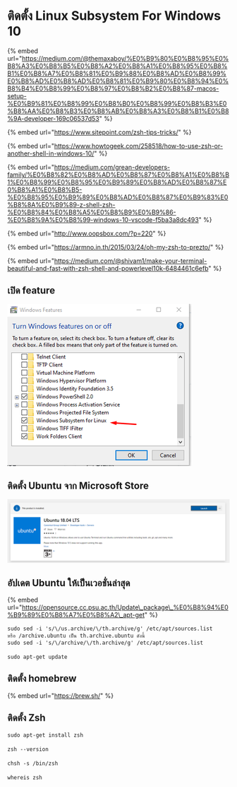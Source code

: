 # ติดตั้ง Linux Subsystem For Windows 10

{% embed url="https://medium.com/@themaxaboy/%E0%B9%80%E0%B8%95%E0%B8%A3%E0%B8%B5%E0%B8%A2%E0%B8%A1%E0%B8%95%E0%B8%B1%E0%B8%A7%E0%B8%81%E0%B9%88%E0%B8%AD%E0%B8%99%E0%B8%AD%E0%B8%AD%E0%B8%81%E0%B9%80%E0%B8%94%E0%B8%B4%E0%B8%99%E0%B8%97%E0%B8%B2%E0%B8%87-macos-setup-%E0%B9%81%E0%B8%99%E0%B8%B0%E0%B8%99%E0%B8%B3%E0%B8%AA%E0%B8%B3%E0%B8%AB%E0%B8%A3%E0%B8%B1%E0%B8%9A-developer-169c06537d53" %}

{% embed url="https://www.sitepoint.com/zsh-tips-tricks/" %}

{% embed url="https://www.howtogeek.com/258518/how-to-use-zsh-or-another-shell-in-windows-10/" %}

{% embed url="https://medium.com/grean-developers-family/%E0%B8%82%E0%B8%AD%E0%B8%87%E0%B8%A1%E0%B8%B1%E0%B8%99%E0%B8%95%E0%B9%89%E0%B8%AD%E0%B8%87%E0%B8%A1%E0%B8%B5-%E0%B8%95%E0%B9%89%E0%B8%AD%E0%B8%87%E0%B9%83%E0%B8%8A%E0%B9%89-z-shell-zsh-%E0%B8%84%E0%B8%A5%E0%B8%B9%E0%B9%86-%E0%B8%9A%E0%B8%99-windows-10-vscode-f5ba3a8dc493" %}

{% embed url="http://www.oopsbox.com/?p=220" %}

{% embed url="https://armno.in.th/2015/03/24/oh-my-zsh-to-prezto/" %}

{% embed url="https://medium.com/@shivam1/make-your-terminal-beautiful-and-fast-with-zsh-shell-and-powerlevel10k-6484461c6efb" %}



## เปิด feature

![](.gitbook/assets/image%20%282%29.png)

## ติดตั้ง Ubuntu จาก Microsoft Store

![](.gitbook/assets/image%20%283%29.png)

## อัปเดต Ubuntu ให้เป็นเวอชั่นล่าสุด

{% embed url="https://opensource.cc.psu.ac.th/Update\_package\_%E0%B8%94%E0%B9%89%E0%B8%A7%E0%B8%A2\_apt-get" %}



```text
sudo sed -i 's/\/us.archive/\/th.archive/g' /etc/apt/sources.list
หรือ /archive.ubuntu เป็น th.archive.ubuntu ดังนี้
sudo sed -i 's/\/archive/\/th.archive/g' /etc/apt/sources.list

sudo apt-get update
```

## ติดตั้ง homebrew

{% embed url="https://brew.sh/" %}

## ติดตั้ง Zsh

```text
sudo apt-get install zsh

zsh --version

chsh -s /bin/zsh

whereis zsh
```









